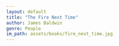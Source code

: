 ```yaml
---
layout: default
title: "The Fire Next Time"
author: James Baldwin
genre: People
im_path: assets/books/fire_next_time.jpg
---
```

